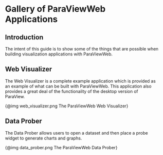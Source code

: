# Gallery of ParaViewWeb Applications

## Introduction

The intent of this guide is to show some of the things that are possible when building visualization applications with ParaViewWeb.

## Web Visualizer

The Web Visualizer is a complete example application which is provided as an example of what can be built with ParaViewWeb.  This application also provides a great deal of the functionality of the desktop version of ParaView.

{@img web_visualizer.png The ParaViewWeb Web Visualizer}

## Data Prober

The Data Prober allows users to open a dataset and then place a probe widget to generate charts and graphs.

{@img data_prober.png The ParaViewWeb Data Prober}
